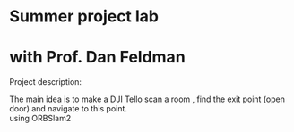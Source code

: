 # Summer project lab 

# with  Prof. Dan Feldman

Project description:  

The main idea is to make a DJI Tello scan a room , find the exit point (open door) and navigate to this point.   
 using ORBSlam2

